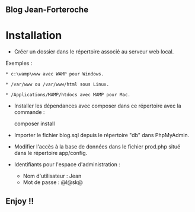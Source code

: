 ## Blog Jean-Forteroche

# Installation

* Créer un dossier dans le répertoire associé au serveur web local.

Exemples :

    * c:\wamp\www avec WAMP pour Windows.

    * /var/www ou /var/www/html sous Linux.

    * /Applications/MAMP/htdocs avec MAMP pour Mac.

* Installer les dépendances avec composer dans ce répertoire avec la commande :

    composer install
    
* Importer le fichier blog.sql depuis le répertoire "db" dans PhpMyAdmin.
* Modifier l'accès à la base de données dans le fichier prod.php situé dans le répertoire app/config.
    
* Identifiants pour l'espace d'administration :
    * Nom d'utilisateur : Jean
    * Mot de passe : @l@sk@

## Enjoy !!


